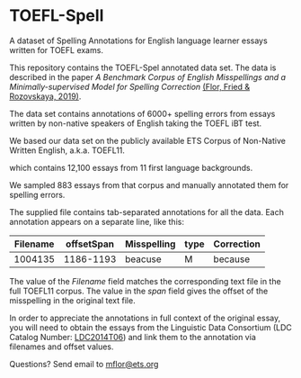 # TOEFL-Spell
A dataset of Spelling Annotations for English language learner essays written for TOEFL exams.

This repository contains the TOEFL-Spel annotated data set. The data is described in the paper
*A Benchmark Corpus of English Misspellings and a Minimally-supervised Model for Spelling Correction*
 [(Flor, Fried & Rozovskaya, 2019)](https://www.aclweb.org/anthology).
 

The data set contains annotations of 6000+ spelling errors from
essays written by non-native speakers of English taking the TOEFL iBT test.

We based our data set on the publicly available ETS
Corpus of Non-Native Written English, a.k.a. TOEFL11.

which contains 12,100 essays from 11 first language backgrounds.

We sampled 883 essays from that corpus and manually annotated them for spelling errors.

The supplied file contains tab-separated annotations for all the data.
Each annotation appears on a separate line, like this:

Filename | offsetSpan | Misspelling | type | Correction
-------- | ---------- | ----------- | ---- | ----------
1004135 |	1186-1193	| beacuse |	M	| because

The value of the *Filename* field matches the corresponding text file in the full TOEFL11 corpus.
The value in the *span* field gives the offset of the misspelling in the original text file.

In order to appreciate the annotations in full context of the original essay,
you will need to obtain the essays from the Linguistic Data Consortium (LDC Catalog Number: [LDC2014T06](https://catalog.ldc.upenn.edu/LDC2014T06)) and link them to the annotation via filenames and offset values.


Questions? Send email to mflor@ets.org


